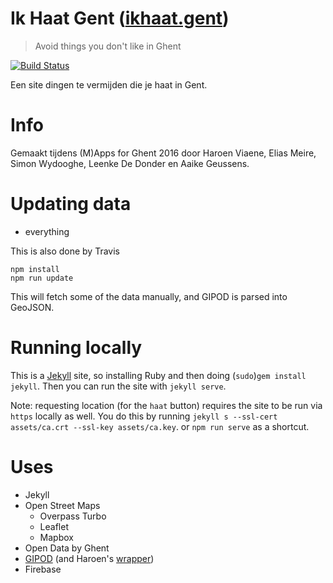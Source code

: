 # Ik Haat Gent ([ikhaat.gent](https://ikhaat.gent))
> Avoid things you don't like in Ghent

[![Build Status](https://travis-ci.org/FCCghent/ikhaat.svg?branch=gh-pages)](https://travis-ci.org/FCCghent/ikhaat)

Een site dingen te vermijden die je haat in Gent.

# Info

Gemaakt tijdens (M)Apps for Ghent 2016 door Haroen Viaene, Elias Meire, Simon Wydooghe, Leenke De Donder en Aaike Geussens.

# Updating data

* everything

This is also done by Travis

```
npm install
npm run update
```

This will fetch some of the data manually, and GIPOD is parsed into GeoJSON.

# Running locally

This is a [Jekyll](https://jekyllrb.com) site, so installing Ruby and then doing (`sudo`)`gem install jekyll`. Then you can run the site with `jekyll serve`.

Note: requesting location (for the `haat` button) requires the site to be run via `https` locally as well. You do this by running `jekyll s --ssl-cert assets/ca.crt --ssl-key assets/ca.key`. or `npm run serve` as a shortcut.

# Uses

* Jekyll
* Open Street Maps
  * Overpass Turbo
  * Leaflet
  * Mapbox
* Open Data by Ghent
* [GIPOD](http://gipod.api.agiv.be/#!index.md) (and Haroen's [wrapper](https://github.com/haroenv/gipod-to-geojson))
* Firebase
